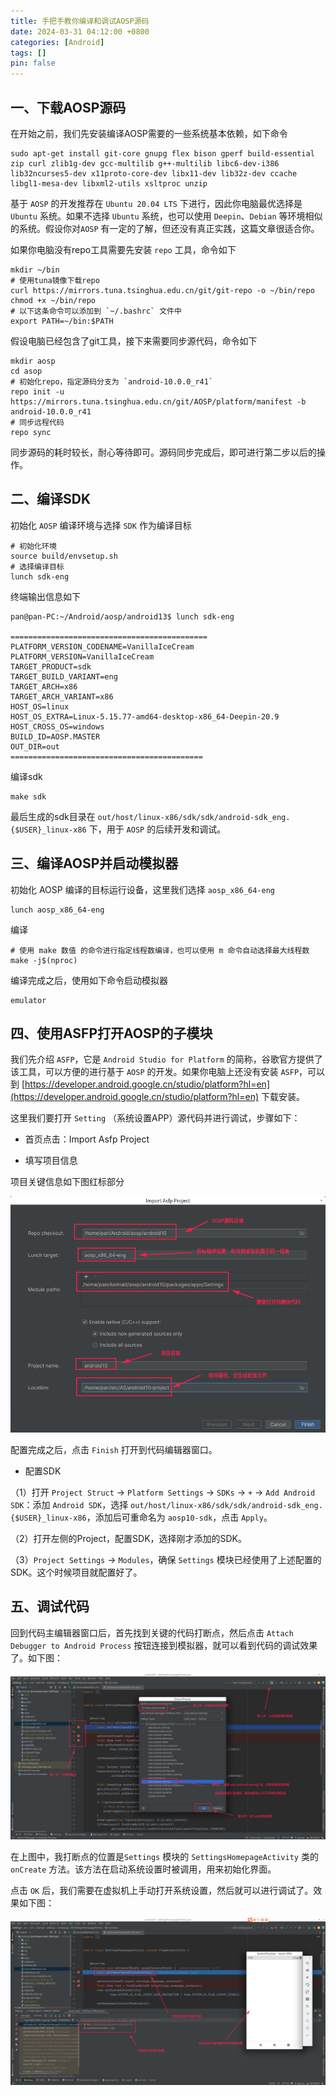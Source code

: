 ```yaml
---
title: 手把手教你编译和调试AOSP源码
date: 2024-03-31 04:12:00 +0800
categories: [Android]
tags: []
pin: false
---
```


## 一、下载AOSP源码

在开始之前，我们先安装编译AOSP需要的一些系统基本依赖，如下命令

```shell
sudo apt-get install git-core gnupg flex bison gperf build-essential zip curl zlib1g-dev gcc-multilib g++-multilib libc6-dev-i386 lib32ncurses5-dev x11proto-core-dev libx11-dev lib32z-dev ccache libgl1-mesa-dev libxml2-utils xsltproc unzip
```

基于 `AOSP` 的开发推荐在 `Ubuntu 20.04 LTS` 下进行，因此你电脑最优选择是 `Ubuntu` 系统。如果不选择 `Ubuntu` 系统，也可以使用 `Deepin`、`Debian` 等环境相似的系统。假设你对`AOSP` 有一定的了解，但还没有真正实践，这篇文章很适合你。

如果你电脑没有repo工具需要先安装 `repo` 工具，命令如下

```shell
mkdir ~/bin
# 使用tuna镜像下载repo
curl https://mirrors.tuna.tsinghua.edu.cn/git/git-repo -o ~/bin/repo
chmod +x ~/bin/repo
# 以下这条命令可以添加到 `~/.bashrc` 文件中
export PATH=~/bin:$PATH
```

假设电脑已经包含了git工具，接下来需要同步源代码，命令如下

```shell
mkdir aosp 
cd asop
# 初始化repo，指定源码分支为 `android-10.0.0_r41`
repo init -u https://mirrors.tuna.tsinghua.edu.cn/git/AOSP/platform/manifest -b android-10.0.0_r41
# 同步远程代码
repo sync
```

同步源码的耗时较长，耐心等待即可。源码同步完成后，即可进行第二步以后的操作。

## 二、编译SDK

初始化 `AOSP` 编译环境与选择 `SDK` 作为编译目标

```shell
# 初始化环境
source build/envsetup.sh
# 选择编译目标
lunch sdk-eng
```

终端输出信息如下

```shell
pan@pan-PC:~/Android/aosp/android13$ lunch sdk-eng

============================================
PLATFORM_VERSION_CODENAME=VanillaIceCream
PLATFORM_VERSION=VanillaIceCream
TARGET_PRODUCT=sdk
TARGET_BUILD_VARIANT=eng
TARGET_ARCH=x86
TARGET_ARCH_VARIANT=x86
HOST_OS=linux
HOST_OS_EXTRA=Linux-5.15.77-amd64-desktop-x86_64-Deepin-20.9
HOST_CROSS_OS=windows
BUILD_ID=AOSP.MASTER
OUT_DIR=out
===========================================
```

编译sdk

```shell
make sdk
```

最后生成的sdk目录在 `out/host/linux-x86/sdk/sdk/android-sdk_eng.{$USER}_linux-x86` 下，用于 `AOSP` 的后续开发和调试。

## 三、编译AOSP并启动模拟器

初始化 AOSP 编译的目标运行设备，这里我们选择 `aosp_x86_64-eng`

```shell
lunch aosp_x86_64-eng
```

编译

```shell
# 使用 make 数值 的命令进行指定线程数编译，也可以使用 m 命令自动选择最大线程数
make -j$(nproc)
```

编译完成之后，使用如下命令启动模拟器

```shell
emulator
```

## 四、使用ASFP打开AOSP的子模块

我们先介绍 `ASFP`，它是 `Android Studio for Platform` 的简称，谷歌官方提供了该工具，可以方便的进行基于 `AOSP` 的开发。如果你电脑上还没有安装 `ASFP`，可以到 [https://developer.android.google.cn/studio/platform?hl=en](https://developer.android.google.cn/studio/platform?hl=en) 下载安装。

这里我们要打开 `Setting` （系统设置APP）源代码并进行调试，步骤如下：

- 首页点击：Import Asfp Project

- 填写项目信息

项目关键信息如下图红标部分

![20240331031654](/img/android/20240331031654.png)

配置完成之后，点击 `Finish` 打开到代码编辑器窗口。

- 配置SDK

（1）打开 `Project Struct` -> `Platform Settings` -> `SDKs` -> `+` -> `Add Android SDK`：添加 `Android SDK`，选择 `out/host/linux-x86/sdk/sdk/android-sdk_eng.{$USER}_linux-x86`，添加后可重命名为 `aosp10-sdk`，点击 `Apply`。

（2）打开左侧的Project，配置SDK，选择刚才添加的SDK。

（3）`Project Settings` -> `Modules`，确保 `Settings` 模块已经使用了上述配置的SDK。这个时候项目就配置好了。

## 五、调试代码

回到代码主编辑器窗口后，首先找到关键的代码打断点，然后点击 `Attach Debugger to Android Process` 按钮连接到模拟器，就可以看到代码的调试效果了。如下图：

![20240331033429](/img/android/20240331033429.jpg)

在上图中，我打断点的位置是`Settings` 模块的 `SettingsHomepageActivity` 类的 `onCreate` 方法。该方法在启动系统设置时被调用，用来初始化界面。

点击 `OK` 后，我们需要在虚拟机上手动打开系统设置，然后就可以进行调试了。效果如下图：

![20240331034151](/img/android/20240331034151.png)
